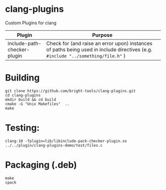 # clang-plugins

Custom Plugins for clang

| Plugin | Purpose |
|--------|---------|
| include-path-checker-plugin | Check for (and raise an error upon) instances of paths being used in include directives (e.g. `#include "../something/file.h"` ) |

# Building

```
git clone https://github.com/bright-tools/clang-plugins.git
cd clang-plugins
mkdir build && cd build
cmake -G "Unix Makefiles"  ..
make
```

# Testing:

```
clang-10 -fplugin=lib/libinclude-pack-checker-plugin.so ../../plugin/clang-plugins-demo/test/files.c
```

# Packaging (.deb)

```
make
cpack
```